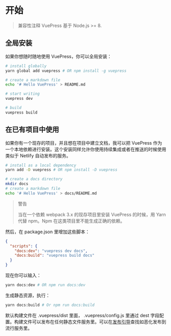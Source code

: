 # 开始

> 兼容性注释
> VuePress 基于 Node.js >= 8.

## 全局安装

如果你想随时随地使用 VuePress，你可以全局安装：

```bash
# install globally
yarn global add vuepress # OR npm install -g vuepress

# create a markdown file
echo '# Hello VuePress' > README.md

# start writing
vuepress dev

# build
vuepress build
```

## 在已有项目中使用

如果你有一个现存的项目，并且想在项目中建立文档，我可以把 VuePress 作为一个本地依赖进行安装。这个安装同样允许你使用持续集成或者在推送的时候使用类似于 Netlify 自动发布的服务。

```bash
# install as a local dependency
yarn add -D vuepress # OR npm install -D vuepress

# create a docs directory
mkdir docs
# create a markdown file
echo '# Hello VuePress' > docs/README.md
```

> 警告
>
> 当在一个依赖 webpack 3.x 的现存项目里安装 VuePress 的时候，用 Yarn 代替 npm。Npm 在这类项目里不能生成正确的依赖。

然后，在 package.json 里增加这些脚本：

```json
{
  "scripts": {
    "docs:dev": "vuepress dev docs",
    "docs:build": "vuepress build docs"
  }
}
```

现在你可以输入：

```bash
yarn docs:dev # OR npm run docs:dev
```

生成静态资源，执行：

```bash
yarn docs:build # Or npm run docs:build
```

默认构建文件在 .vuepress/dist 里面， .vuepress/config.js 里通过 dest 字段配置。构建文件可以发布在任何静态文件服务里。可以在[发布引导](https://vuepress.vuejs.org/guide/deploy.html)查找如恶化发布到流行服务里。
